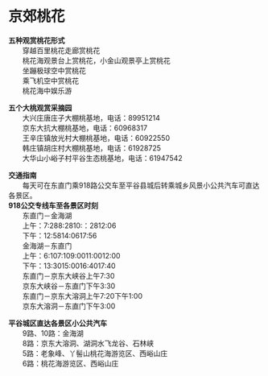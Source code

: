 # 京郊桃花  
  
**五种观赏桃花形式**  
&emsp;&emsp;穿越百里桃花走廊赏桃花  
&emsp;&emsp;桃花海观景台上赏桃花，小金山观景亭上赏桃花  
&emsp;&emsp;坐蹦极球空中赏桃花  
&emsp;&emsp;乘飞机空中赏桃花  
&emsp;&emsp;桃花海中娱乐游  
  
**五个大桃观赏采摘园**  
&emsp;&emsp;大兴庄唐庄子大棚桃基地，电话：89951214  
&emsp;&emsp;京东大抗大棚桃基地，电话：60968317  
&emsp;&emsp;王辛庄镇放光村大棚桃基地，电话：60922550  
&emsp;&emsp;韩庄镇胡庄村大棚桃基地，电话：61928725  
&emsp;&emsp;大华山小峪子村平谷生态桃基地，电话：61947542  
  
**交通指南**  
&emsp;&emsp;每天可在东直门乘918路公交车至平谷县城后转乘城乡风景小公共汽车可直达各景区。  
**918公交专线车至各景区时刻**  
&emsp;&emsp;东直门－金海湖  
&emsp;&emsp;上午：7∶288∶2810∶：2812∶06  
&emsp;&emsp;下午：12∶5814∶0617∶56  
&emsp;&emsp;金海湖－东直门  
&emsp;&emsp;上午：6∶107∶109∶0011∶0012∶00  
&emsp;&emsp;下午：13∶3015∶0016∶4017∶40  
&emsp;&emsp;东直门－京东大峡谷上午7∶30  
&emsp;&emsp;京东大峡谷－东直门下午3∶30  
&emsp;&emsp;东直门－京东大溶洞上午7∶20下午1∶00  
&emsp;&emsp;京东大溶洞－东直门下午3∶00  
  
**平谷城区直达各景区小公共汽车**  
&emsp;&emsp;9路、10路：金海湖  
&emsp;&emsp;8路：京东大溶洞、湖洞水飞龙谷、石林峡  
&emsp;&emsp;5路：老象峰、丫髻山桃花海游览区、西峪山庄  
&emsp;&emsp;6路：桃花海游览区、西峪山庄 